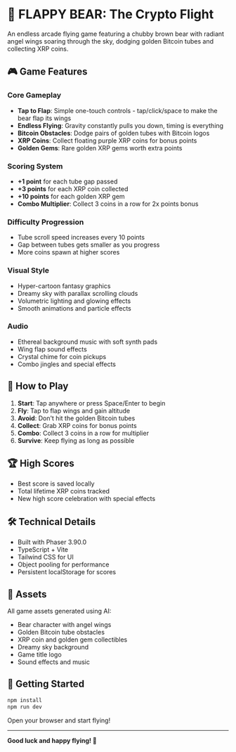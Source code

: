 # 🐻 FLAPPY BEAR: The Crypto Flight

An endless arcade flying game featuring a chubby brown bear with radiant angel wings soaring through the sky, dodging golden Bitcoin tubes and collecting XRP coins.

## 🎮 Game Features

### Core Gameplay
- **Tap to Flap**: Simple one-touch controls - tap/click/space to make the bear flap its wings
- **Endless Flying**: Gravity constantly pulls you down, timing is everything
- **Bitcoin Obstacles**: Dodge pairs of golden tubes with Bitcoin logos
- **XRP Coins**: Collect floating purple XRP coins for bonus points
- **Golden Gems**: Rare golden XRP gems worth extra points

### Scoring System
- **+1 point** for each tube gap passed
- **+3 points** for each XRP coin collected
- **+10 points** for each golden XRP gem
- **Combo Multiplier**: Collect 3 coins in a row for 2x points bonus

### Difficulty Progression
- Tube scroll speed increases every 10 points
- Gap between tubes gets smaller as you progress
- More coins spawn at higher scores

### Visual Style
- Hyper-cartoon fantasy graphics
- Dreamy sky with parallax scrolling clouds
- Volumetric lighting and glowing effects
- Smooth animations and particle effects

### Audio
- Ethereal background music with soft synth pads
- Wing flap sound effects
- Crystal chime for coin pickups
- Combo jingles and special effects

## 🎯 How to Play

1. **Start**: Tap anywhere or press Space/Enter to begin
2. **Fly**: Tap to flap wings and gain altitude
3. **Avoid**: Don't hit the golden Bitcoin tubes
4. **Collect**: Grab XRP coins for bonus points
5. **Combo**: Collect 3 coins in a row for multiplier
6. **Survive**: Keep flying as long as possible

## 🏆 High Scores

- Best score is saved locally
- Total lifetime XRP coins tracked
- New high score celebration with special effects

## 🛠️ Technical Details

- Built with Phaser 3.90.0
- TypeScript + Vite
- Tailwind CSS for UI
- Object pooling for performance
- Persistent localStorage for scores

## 🎨 Assets

All game assets generated using AI:
- Bear character with angel wings
- Golden Bitcoin tube obstacles
- XRP coin and golden gem collectibles
- Dreamy sky background
- Game title logo
- Sound effects and music

## 🚀 Getting Started

```bash
npm install
npm run dev
```

Open your browser and start flying!

---

**Good luck and happy flying! 🪽**
